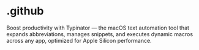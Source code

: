 # .github
Boost productivity with Typinator — the macOS text automation tool that expands abbreviations, manages snippets, and executes dynamic macros across any app, optimized for Apple Silicon performance.  
